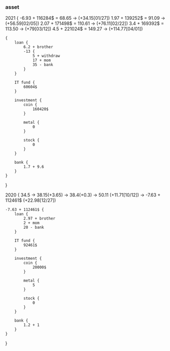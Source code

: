 ### asset

2021 {
    -6.93 + 116284$ = 68.65 -> (+34.15[01/27])
    1.97 + 139252$ = 91.09 -> (+56.59[02/05])
    2.07 + 171498$ = 110.61 -> (+76.11[02/22])
    3.4 + 169392$ = 113.50 -> (+79[03/12])
    4.5 + 221024$ = 149.27 -> (+114.77[04/01])

    
    
    {
        loan {
            6.2 + brother
            -13 {
                5 + withdraw
                17 + mom
                35 - bank 
            }
        }

        IT fund {
            60604$
        }

        investment {
            coin {
                160420$
            }

            metal {
                0
            }

            stock {
                0
            }
        }

        bank {
            1.7 + 9.6
        }
    }
}

2020 {
    34.5 -> 38.15(+3.65) -> 38.4(+0.3) -> 50.11 (+11.71[10/12]) -> -7.63 + 112461$ (+22.98[12/27])

    -7.63 + 112461$ {
        loan {
            2.97 + brother
            2 + mom
            20 - bank
        }

        IT fund {
            92461$
        }

        investment {
            coin {
                20000$
            }

            metal {
                5
            }

            stock {
                0
            }
        }

        bank {
            1.2 + 1
        }
    }
}

